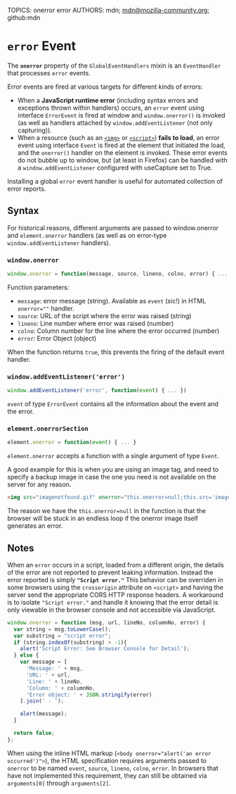 TOPICS: onerror
        error
AUTHORS: mdn; mdn@mozilla-community.org; github:mdn

# `error` Event

The **`onerror`** property of the `GlobalEventHandlers` mixin is an `EventHandler` that processes
`error` events.

Error events are fired at various targets for different kinds of errors:

- When a **JavaScript runtime error** (including syntax errors and exceptions thrown within handlers)
occurs, an `error` event using interface `ErrorEvent` is fired at window and `window.onerror()` is
invoked (as well as handlers attached by `window.addEventListener` (not only capturing)).
- When a resource (such as an [`<img>`](/en/webfrontend/<img>) or [`<script>`](/en/webfrontend/<script>))
**fails to load**, an error event using interface `Event` is fired at the element that initiated the
load, and the `onerror()` handler on the element is invoked. These error events do not bubble up to
window, but (at least in Firefox) can be handled with a `window.addEventListener` configured with
useCapture set to True.

Installing a global `error` event handler is useful for automated collection of error reports.

## Syntax

For historical reasons, different arguments are passed to window.onerror and `element.onerror` handlers
(as well as on error-type `window.addEventListener` handlers).

### `window.onerror`

```javascript
window.onerror = function(message, source, lineno, colno, error) { ... }
```

Function parameters:

- `message`: error message (string). Available as `event` (sic!) in HTML `onerror=""` handler.
- `source`: URL of the script where the error was raised (string)
- `lineno`: Line number where error was raised (number)
- `colno`: Column number for the line where the error occurred (number)
- `error`: Error Object (object)

When the function returns `true`, this prevents the firing of the default event handler.

### `window.addEventListener('error')`

```javascript
window.addEventListener('error', function(event) { ... })
```

`event` of type `ErrorEvent` contains all the information about the event and the error.

### `element.onerrorSection`

```javascript
element.onerror = function(event) { ... }
```

`element.onerror` accepts a function with a single argument of type `Event`.

A good example for this is when you are using an image tag, and need to specify a backup image in
case the one you need is not available on the server for any reason.

```html
<img src="imagenotfound.gif" onerror="this.onerror=null;this.src='imagefound.gif';" />
```

The reason we have the `this.onerror=null` in the function is that the browser will be stuck in an
endless loop if the onerror image itself generates an error.

## Notes

When an `error` occurs in a script, loaded from a different origin, the details of the error are not
reported to prevent leaking information. Instead the error reported is simply **`"Script error."`** This
behavior can be overriden in some browsers using the `crossorigin` attribute on `<script>` and having
the server send the appropriate CORS HTTP response headers.  A workaround is to isolate `"Script error."`
and handle it knowing that the error detail is only viewable in the browser console and not accessible
via JavaScript.

```javascript
window.onerror = function (msg, url, lineNo, columnNo, error) {
  var string = msg.toLowerCase();
  var substring = "script error";
  if (string.indexOf(substring) > -1){
    alert('Script Error: See Browser Console for Detail');
  } else {
    var message = [
      'Message: ' + msg,
      'URL: ' + url,
      'Line: ' + lineNo,
      'Column: ' + columnNo,
      'Error object: ' + JSON.stringify(error)
    ].join(' - ');

    alert(message);
  }

  return false;
};
```

When using the inline HTML markup (`<body onerror="alert('an error occurred')">`), the HTML
specification requires arguments passed to `onerror` to be named `event`, `source`, `lineno`,
`colno`, `error`. In browsers that have not implemented this requirement, they can still be obtained
via `arguments[0]` through `arguments[2]`.
